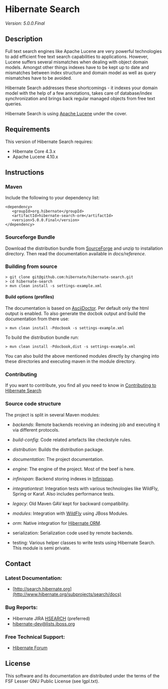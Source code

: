 # Hibernate Search

*Version: 5.0.0.Final*

## Description

Full text search engines like Apache Lucene are very powerful technologies to add efficient free
text search capabilities to applications. However, Lucene suffers several mismatches when dealing
with object domain models. Amongst other things indexes have to be kept up to date and mismatches
between index structure and domain model as well as query mismatches have to be avoided.

Hibernate Search addresses these shortcomings - it indexes your domain model with the help of a few
annotations, takes care of database/index synchronization and brings back regular managed objects
from free text queries.

Hibernate Search is using [Apache Lucene](http://lucene.apache.org/) under the cover.

## Requirements

This version of Hibernate Search requires:

* Hibernate Core 4.3.x
* Apache Lucene 4.10.x

## Instructions

### Maven

Include the following to your dependency list:

    <dependency>
       <groupId>org.hibernate</groupId>
       <artifactId>hibernate-search-orm</artifactId>
       <version>5.0.0.Final</version>
    </dependency>

### Sourceforge Bundle

Download the distribution bundle from
[SourceForge](http://sourceforge.net/projects/hibernate/files/hibernate-search) and unzip to
installation directory. Then read the documentation available in *docs/reference*.

### Building from source

    > git clone git@github.com:hibernate/hibernate-search.git
    > cd hibernate-search
    > mvn clean install -s settings-example.xml

#### Build options (profiles)

The documentation is based on [AsciiDoctor](http://asciidoctor.org/). Per default only the html
output is enabled. To also generate the docbok output and build the documentation from there use:

    > mvn clean install -Pdocbook -s settings-example.xml

To build the distribution bundle run:

    > mvn clean install -Pdocbook,dist -s settings-example.xml

You can also build the above mentioned modules directly by changing into these directories and
executing maven in the module directory.

### Contributing

If you want to contribute, you find all you need to know in
[Contributing to Hibernate Search](http://community.jboss.org/wiki/ContributingtoHibernateSearch)

### Source code structure

The project is split in several Maven modules:

* _backends_: Remote backends receiving an indexing job and executing it via different protocols.

* _build-config_: Code related artefacts like checkstyle rules.

* _distribution_: Builds the distribution package.

* _documentation_: The project documentation.

* _engine_: The engine of the project. Most of the beef is here.

* _infinispan_: Backend storing indexes in [Infinispan](http://infinispan.org/).

* _integrationtest_: Integration tests with various technologies like WildFly, Spring or Karaf.
Also includes performance tests.

* _legacy_: Old Maven GAV kept for backward compatibility.

* _modules_: Integration with [WildFly](http://www.wildfly.org/) using JBoss Modules.

* _orm_: Native integration for [Hibernate ORM](http://hibernate.org/orm/).

* serialization: Serialization code used by remote backends.

* testing: Various helper classes to write tests using Hibernate Search. This module is
semi private.

## Contact

### Latest Documentation:

* [http://search.hibernate.org](http://www.hibernate.org/subprojects/search/docs)

### Bug Reports:

* Hibernate JIRA [HSEARCH](https://hibernate.atlassian.net/browse/HSEARCH) (preferred)
* hibernate-dev@lists.jboss.org

### Free Technical Support:

* [Hibernate Forum](http://forum.hibernate.org/viewforum.php?f=9)

## License

This software and its documentation are distributed under the terms of the FSF Lesser GNU Public
License (see lgpl.txt).

